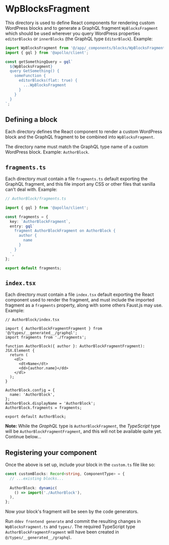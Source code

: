 # WpBlocksFragment

This directory is used to define React components for rendering custom WordPress blocks and to generate a GraphQL fragment `WpBlocksFragment` which should be used wherever you query WordPress properties `editorBlocks` or `innerBlocks` (the GraphQL type `EditorBlock`). Example:

```ts
import WpBlocksFragment from '@/app/_components/blocks/WpBlocksFragment';
import { gql } from '@apollo/client';

const getSomethingQuery = gql`
  ${WpBlocksFragment}
  query GetSomething() {
    someFunction {
      editorBlocks(flat: true) {
        ...WpBlocksFragment
      }
    }
  }
`;
```

## Defining a block

Each directory defines the React component to render a custom WordPress block and the GraphQL fragment to be combined into `WpBlocksFragment`.

The directory name must match the GraphQL type name of a custom WordPress block. Example: `AuthorBlock`.

## `fragments.ts`

Each directory must contain a file `fragments.ts` default exporting the GraphQL fragment, and this file import any CSS or other files that vanilla can't deal with. Example:

```ts
// AuthorBlock/fragments.ts

import { gql } from '@apollo/client';

const fragments = {
  key: `AuthorBlockFragment`,
  entry: gql`
    fragment AuthorBlockFragment on AuthorBlock {
      author {
        name
      }
    }
  `,
};

export default fragments;
```

## `index.tsx`

Each directory must contain a file `index.tsx` default exporting the React component used to render the fragment, and must include the imported fragment as a `fragments` property, along with some others Faust.js may use. Example:  

```tsx
// AuthorBlock/index.tsx

import { AuthorBlockFragmentFragment } from '@/types/__generated__/graphql';
import fragments from './fragments';

function AuthorBlock({ author }: AuthorBlockFragmentFragment): JSX.Element {
  return (
    <dl>
      <dt>Name</dt>
      <dd>{author.name}</dd>
    </dl>
  );
}

AuthorBlock.config = {
  name: 'AuthorBlock',
};
AuthorBlock.displayName = 'AuthorBlock';
AuthorBlock.fragments = fragments;

export default AuthorBlock;
```

**Note:** While the _GraphQL_ type is `AuthorBlockFragment`, the _TypeScript_ type will be `AuthorBlockFragmentFragment`, and this will not be available quite yet. Continue below...

## Registering your component

Once the above is set up, include your block in the `custom.ts` file like so:

```ts
const customBlocks: Record<string, ComponentType> = {
  // ...existing blocks...
  
  AuthorBlock: dynamic(
    () => import('./AuthorBlock'),
  ),
};
```

Now your block's fragment will be seen by the code generators.

Run `ddev frontend generate` and commit the resulting changes in `WpBlocksFragment.ts` and `types/`. The required TypeScript type `AuthorBlockFragmentFragment` will have been created in `@/types/__generated__/graphql`.
